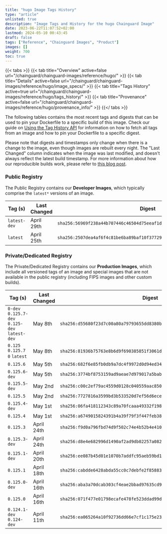 ```yaml
---
title: "hugo Image Tags History"
type: "article"
unlisted: true
description: "Image Tags and History for the hugo Chainguard Image"
date: 2023-06-22T11:07:52+02:00
lastmod: 2024-05-10 00:43:45
draft: false
tags: ["Reference", "Chainguard Images", "Product"]
images: []
weight: 700
toc: true
---
```


{{< tabs >}}
{{< tab title="Overview" active=false url="/chainguard/chainguard-images/reference/hugo/" >}}
{{< tab title="Details" active=false url="/chainguard/chainguard-images/reference/hugo/image_specs/" >}}
{{< tab title="Tags History" active=true url="/chainguard/chainguard-images/reference/hugo/tags_history/" >}}
{{< tab title="Provenance" active=false url="/chainguard/chainguard-images/reference/hugo/provenance_info/" >}}
{{</ tabs >}}

The following tables contains the most recent tags and digests that can be used to pin your Dockerfile to a specific build of this image. Check our guide on [Using the Tag History API](/chainguard/chainguard-images/using-the-tag-history-api/) for information on how to fetch all tags from an image and how to pin your Dockerfile to a specific digest.

Please note that digests and timestamps only change when there is a change to the image, even though images are rebuilt every night. The "Last Changed" column indicates when the image was last modified, and doesn't always reflect the latest build timestamp. For more information about how our reproducible builds work, please refer to [this blog post](https://www.chainguard.dev/unchained/reproducing-chainguards-reproducible-image-builds).

### Public Registry
The Public Registry contains our **Developer Images**, which typically comprise the `latest*` versions of an image.

| Tag (s)       | Last Changed | Digest                                                                    |
|---------------|--------------|---------------------------------------------------------------------------|
|  `latest-dev` | April 29th   | `sha256:56969f238a44b707446c46504d75eeaf1d4612f6b918d37b71beafd5c2643d30` |
|  `latest`     | April 25th   | `sha256:2507dea4af6f4c81be6ba89baf10f37729839c4f9c6470026ce1c91e97f7b922` |


### Private/Dedicated Registry
The Private/Dedicated Registry contains our **Production Images**, which include all versioned tags of an image and special images that are not available in the public registry (including FIPS images and other custom builds).

| Tag (s)                                         | Last Changed | Digest                                                                    |
|-------------------------------------------------|--------------|---------------------------------------------------------------------------|
|  `0-dev` `0.125.7-dev` `0.125-dev` `latest-dev` | May 8th      | `sha256:d55680f23d7c00a80a79793655dd8380bc5229ce233579021a9bb15d425814cf` |
|  `0.125` `0.125.7` `0` `latest`                 | May 8th      | `sha256:81936b75763e8b6d9f690385851f3061d8d8b1c9a739ec9160466f37937a1705` |
|  `0.125.6`                                      | May 5th      | `sha256:682f6e85fb0db9a7dc4f9972d0d94ed34a9e048f1d9b9e3774f5088474e6ef94` |
|  `0.125.6-dev`                                  | May 5th      | `sha256:3774bf8753159ad9aeae7d979017a5babf6298c45818f718592646bdba55f9aa` |
|  `0.125.5-dev`                                  | May 2nd      | `sha256:c00c2ef79ac4559d0128c040559aac8503ff3874af7149ed46aa2b092eb0d32e` |
|  `0.125.5`                                      | May 2nd      | `sha256:7727816a3599bd3b533520d7ef56d6ecefdead3da3751bf23cc608a11fca6ade` |
|  `0.125.4-dev`                                  | May 1st      | `sha256:06fa418112343c89a70fcaaa49332f198b6ff343122bf6a8b7c409de2c84e316` |
|  `0.125.4`                                      | May 1st      | `sha256:a6749015824391b4a39f79f3f447feb38afd7f875f9a5db80d25bbdc3d0ca438` |
|  `0.125.3`                                      | April 24th   | `sha256:f9d0a796fbd74d9f502c74e4b52b4e410bc092e0aff76e976eddc0e4e34d7fee` |
|  `0.125.3-dev`                                  | April 24th   | `sha256:d8e4e682996d1490af2ad9db02257a082d327d9448d14a9e909517062dc13c3b` |
|  `0.125.1-dev`                                  | April 20th   | `sha256:ee087b45d01e1070b7addfc95aeb59bd18ca0f652eaaf2b28735b3ba38ca9f7d` |
|  `0.125.1`                                      | April 18th   | `sha256:cabdde6428abda55cc0c7debfe2f85883e05a9d797a4181c071d658ced8fcfac` |
|  `0.125.0-dev`                                  | April 16th   | `sha256:aba3a70dcab303cf4eae2bbad97635cd96940c105e4cace7577c98064100ea2b` |
|  `0.125.0`                                      | April 16th   | `sha256:071f477e01798ecafe478fe523ddad99dcb2ac98f0876bbe89968dcbff4924e9` |
|  `0.124.1-dev` `0.124-dev`                      | April 11th   | `sha256:ea065264a10f92736dd66e7cf1c175e23f2cc1a0629a587f01cb13bc37a8415d` |

